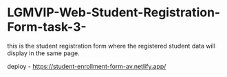 # LGMVIP-Web-Student-Registration-Form-task-3-
this is the student registration form where the registered student data will display in the same page.

deploy - https://student-enrollment-form-av.netlify.app/
